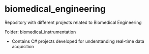 # biomedical_engineering
Repository with different projects related to Biomedical Engineering

Folder: biomedical_instrumentation
- Contains C# projects developed for understanding real-time data acquisition
